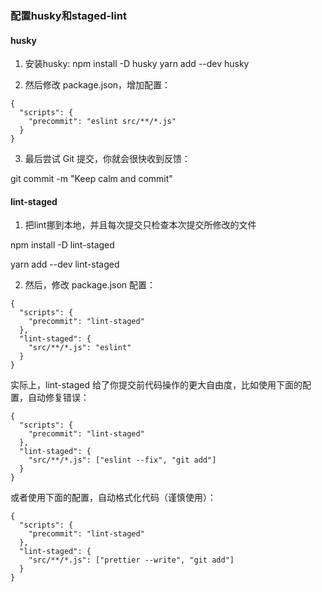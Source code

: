 ### 配置husky和staged-lint
#### husky
1. 安装husky:
npm install -D husky
yarn add --dev husky

2. 然后修改 package.json，增加配置：

```
{
  "scripts": {
    "precommit": "eslint src/**/*.js"
  }
}
```
3. 最后尝试 Git 提交，你就会很快收到反馈：

git commit -m "Keep calm and commit"


#### lint-staged

1. 把lint挪到本地，并且每次提交只检查本次提交所修改的文件

npm install -D lint-staged

yarn add --dev lint-staged

2. 然后，修改 package.json 配置：

```
{
  "scripts": {
    "precommit": "lint-staged"
  },
  "lint-staged": {
    "src/**/*.js": "eslint"
  }
}
```

实际上，lint-staged 给了你提交前代码操作的更大自由度，比如使用下面的配置，自动修复错误：

```
{
  "scripts": {
    "precommit": "lint-staged"
  },
  "lint-staged": {
    "src/**/*.js": ["eslint --fix", "git add"]
  }
}
```

或者使用下面的配置，自动格式化代码（谨慎使用）：

```
{
  "scripts": {
    "precommit": "lint-staged"
  },
  "lint-staged": {
    "src/**/*.js": ["prettier --write", "git add"]
  }
}
```
